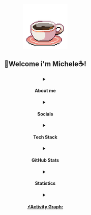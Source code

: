 <p align="center">
  <img src="./img/coffe.gif" alt="Café" width="140px">
  <h2 align="center">🌸Welcome i'm Michele☕!</h2>
</p>

<details>
  <summary align="center"><h4>About me</h4></summary>
  
| ![Totoro na Chuva](./img/totoro_game.gif) | 👋 Hello! I'm on a journey to become a skilled developer through my technical degree in software development. Passionate about technology and philosophy, I explore the profound questions that shape our world. Let's connect at michelesantuss@gmail.com and explore the fascinating intersection of technology and philosophy! 🚀✨ |
|-------------------------------------------|--------------------------------------------------------------------------------------------------------------------------------------------------------------------------------------|

</details>

<details>
  <summary align="center"><h4>Socials</h4></summary>

## 🌐 Socials:
[![Instagram](https://img.shields.io/badge/Instagram-%23E4405F.svg?logo=Instagram&logoColor=white)](https://instagram.com/michele_santuss)
</details>

<details>
  <summary align="center"><h4>Tech Stack</h4></summary>

# 💻 Tech Stack:

![Java](https://img.shields.io/badge/java-%23ED8B00.svg?style=for-the-badge&logo=openjdk&logoColor=white) ![HTML5](https://img.shields.io/badge/html5-%23E34F26.svg?style=for-the-badge&logo=html5&logoColor=white) ![CSS3](https://img.shields.io/badge/css3-%231572B6.svg?style=for-the-badge&logo=css3&logoColor=white) ![Markdown](https://img.shields.io/badge/markdown-%23000000.svg?style=for-the-badge&logo=markdown&logoColor=white) ![Python](https://img.shields.io/badge/python-3670A0?style=for-the-badge&logo=python&logoColor=ffdd54) ![Java](https://img.shields.io/badge/java-%23ED8B00.svg?style=for-the-badge&logo=openjdk&logoColor=white) ![MySQL](https://img.shields.io/badge/mysql-%2300000f.svg?style=for-the-badge&logo=mysql&logoColor=white) ![Figma](https://img.shields.io/badge/figma-%23F24E1E.svg?style=for-the-badge&logo=figma&logoColor=white)
</details>

<details>
  <summary align="center"><h4>GitHub Stats</h4></summary>

# 📊 GitHub Stats:

<table>
  <tr>
    <td><img src="https://github-readme-stats.vercel.app/api?username=MicheleSaht&theme=dracula&hide_border=true&include_all_commits=true&count_private=true"></td>
    <td><img src="https://github-readme-streak-stats.herokuapp.com/?user=MicheleSaht&theme=dracula&hide_border=true"></td>
  </tr>
</table>

<table>
  <tr>
    <td><img align="left" height="180em" src="https://github-readme-stats.vercel.app/api/top-langs/?username=MicheleSaht&langs_count=8&theme=dracula" alt=MicheleSaht />
    <td><img src="https://raw.githubusercontent.com/teamedwardforever/Readme-Generator/71f25dd8b98329b168142a6b782a107b75eab178/svg/Skills/Frontend/html5-original-wordmark.svg" alt="HTML" width="40" height="40"/></td>
  </tr>
</table>

<img src="https://user-images.githubusercontent.com/73097560/115834477-dbab4500-a447-11eb-908a-139a6edaec5c.gif">

</details>

<details>
  <summary align="center"><h4>Statistics</h4></summary>

<div align="center">
<a href="https://github.com/MicheleSaht">

<table>
  <tr>
    <td><img align="center" src="http://github-profile-summary-cards.vercel.app/api/cards/stats?username=MicheleSaht&theme=github_dark" height="200em" /></td>
    <td><img align="center" src="http://github-profile-summary-cards.vercel.app/api/cards/most-commit-language?username=MicheleSaht&theme=github_dark" height="200em" /></td>
  </tr>
</table>

<table>
  <tr>
    <td><img align="center" src="http://github-profile-summary-cards.vercel.app/api/cards/repos-per-language?username=MicheleSaht&theme=github_dark" height="200em" /></td>
    <td><img align="center" src="http://github-profile-summary-cards.vercel.app/api/cards/productive-time?username=MicheleSaht&theme=github_dark" height="200em" /></td>
  </tr>
</table>

<table>
  <tr>
    <td><img><img src="./img/lanter.gif"></td>
    <td><img align="center" src="http://github-profile-summary-cards.vercel.app/api/cards/profile-details?username=MicheleSaht&theme=github_dark" height="200em"/></td>
  </tr>
</table>
</div>
</details>

<details>
  <summary align="center"><h4>⚡Activity Graph:</h4></summary>

<img src="https://user-images.githubusercontent.com/73097560/115834477-dbab4500-a447-11eb-908a-139a6edaec5c.gif">
<img align="center" src="https://github-readme-activity-graph.vercel.app/graph?username=MicheleSaht&theme=github-dark"/>

<img src="https://raw.githubusercontent.com/Trilokia/Trilokia/379277808c61ef204768a61bbc5d25bc7798ccf1/bottom_header.svg" />
</details>
